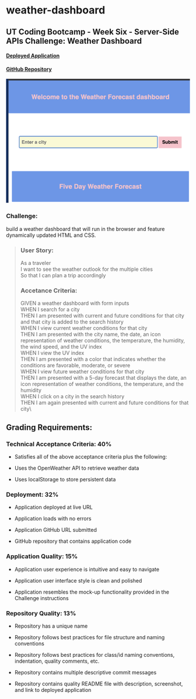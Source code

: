# weather-dashboard
## UT Coding Bootcamp - Week Six - Server-Side APIs Challenge: Weather Dashboard
#### [Deployed Application](https://sarah-safarzadeh.github.io/weather-dashboard/)
#### [GitHub Repository](https://github.com/Sarah-Safarzadeh/weather-dashboard)
![screenshot of application](/assets/images/screenshot.png)
### Challenge:
build a weather dashboard that will run in the browser and feature dynamically updated HTML and CSS.
>### User Story:
>As a traveler\
>I want to see the weather outlook for the multiple cities\
>So that I can plan a trip accordingly
>### Accetance Criteria:
>GIVEN a weather dashboard with form inputs\
>WHEN I search for a city\
>THEN I am presented with current and future conditions for that city and that city is added to the search history\
>WHEN I view current weather conditions for that city\
>THEN I am presented with the city name, the date, an icon representation of weather conditions, the temperature, the humidity, the wind speed, and the UV index\
>WHEN I view the UV index\
>THEN I am presented with a color that indicates whether the conditions are favorable, moderate, or severe\
>WHEN I view future weather conditions for that city\
>THEN I am presented with a 5-day forecast that displays the date, an icon representation of weather conditions, the temperature, and the humidity\
>WHEN I click on a city in the search history\
>THEN I am again presented with current and future conditions for that city\
## Grading Requirements:
### Technical Acceptance Criteria: 40%
* Satisfies all of the above acceptance criteria plus the following:

* Uses the OpenWeather API to retrieve weather data

* Uses localStorage to store persistent data

### Deployment: 32%
* Application deployed at live URL

* Application loads with no errors

* Application GitHub URL submitted

* GitHub repository that contains application code

### Application Quality: 15%
* Application user experience is intuitive and easy to navigate

* Application user interface style is clean and polished

* Application resembles the mock-up functionality provided in the Challenge instructions

### Repository Quality: 13%
* Repository has a unique name

* Repository follows best practices for file structure and naming conventions

* Repository follows best practices for class/id naming conventions, indentation, quality comments, etc.

* Repository contains multiple descriptive commit messages

* Repository contains quality README file with description, screenshot, and link to deployed application